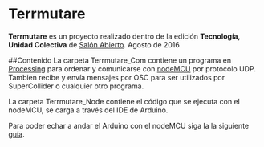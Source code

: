 # Terrmutare

**Terrmutare** es un proyecto realizado dentro de la edición **Tecnología, Unidad Colectiva** de [Salón Abierto](http://www.salonabierto.mx).
Agosto de 2016


##Contenido
La carpeta Terrmutare_Com contiene un programa en [Processing](http://processing.org) para ordenar y comunicarse con [nodeMCU](http://nodemcu.com/index_en.html) por protocolo UDP.
Tambien recibe y envía mensajes por OSC para ser utilizados por SuperCollider o cualquier otro programa.

La carpeta Terrmutare_Node contiene el código que se ejecuta con el nodeMCU, se carga a través del IDE de Arduino. 

Para poder echar a andar el Arduino con el nodeMCU siga la la siguiente [guía](http://www.instructables.com/id/Quick-Start-to-Nodemcu-ESP8266-on-Arduino-IDE/).



